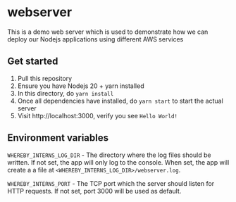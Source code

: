 # webserver

This is a demo web server which is used to demonstrate how we can deploy our
Nodejs applications using different AWS services

## Get started

1. Pull this repository
2. Ensure you have Nodejs 20 + yarn installed
3. In this directory, do `yarn install`
4. Once all dependencies have installed, do `yarn start` to start the actual
   server
5. Visit http://localhost:3000, verify you see `Hello World!`

## Environment variables

`WHEREBY_INTERNS_LOG_DIR` - The directory where the log files should be written.
If not set, the app will only log to the console. When set, the app will create
a a file at `<WHEREBY_INTERNS_LOG_DIR>/webserver.log`.

`WHEREBY_INTERNS_PORT` - The TCP port which the server should listen for HTTP
requests. If not set, port 3000 will be used as default.
